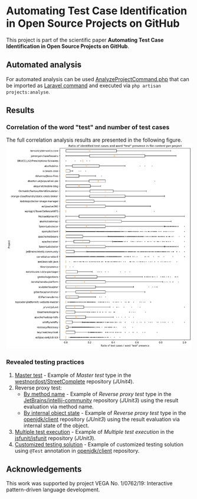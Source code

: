 # Automating Test Case Identification in Open Source Projects on GitHub
This project is part of the scientific paper **Automating Test Case Identification in Open Source Projects on GitHub**. 

## Automated analysis
For automated analysis can be used [AnalyzeProjectCommand.php](./AnalyzeProjectCommand.php) that can be imported as [Laravel command](https://laravel.com/docs/artisan) and executed via `php artisan projects:analyse`.

## Results

### Correlation of the word "test" and number of test cases 
The full correlation analysis results are presented in the following figure. 
![correlation-boxplot](<./correlation-boxplot.png>)

### Revealed testing practices

1. [Master test](examples/c_masterTest.java) - Example of *Master test* type in the [westnordost/StreetComplete](https://github.com/streetcomplete/StreetComplete) repository (*JUnit4*).
2. Reverse proxy test:
    - [By method name](examples/c_reverseProxyMethod.java) - Example of *Reverse proxy test* type in the [JetBrains/intellij-community](https://github.com/JetBrains/intellij-community) repository (*JUnit3*) using the result evaluation via method name.
    - [By internal object state](examples/c_reverseProxyObject.java) - Example of *Reverse proxy test* type in the [openjdk/client](https://github.com/openjdk/client) repository (*JUnit3*) using the result evaluation via internal state of the object.
3. [Multiple test  execution](examples/c_multipleExecution.java) - Example of *Multiple test execution* in the [jsfunit/jsfunit](https://github.com/jsfunit/jsfunit) repository (*JUnit3*).
4. [Customized testing solution](examples/c_main1.java) - Example of customized testing solution using `@Test` annotation in [openjdk/client](https://github.com/openjdk/client) repository.

## Acknowledgements
This work was supported by project VEGA No. 1/0762/19: Interactive pattern-driven language development.